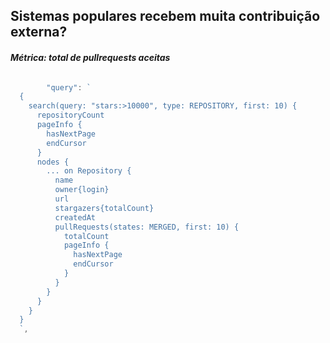 ## Sistemas populares recebem muita contribuição externa?

#### _Métrica: total de pullrequests aceitas_

```go

		"query": `
  {
    search(query: "stars:>10000", type: REPOSITORY, first: 10) {
      repositoryCount
      pageInfo {
        hasNextPage
        endCursor
      }
      nodes {
        ... on Repository {
          name
          owner{login}
          url
          stargazers{totalCount}
          createdAt
          pullRequests(states: MERGED, first: 10) {
            totalCount
            pageInfo {
              hasNextPage
              endCursor
            }
          }
        }
      }
    }
  }
  `,

```
